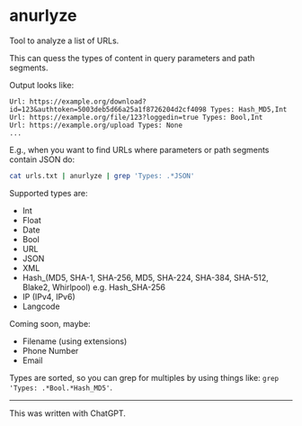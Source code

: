 # anurlyze

Tool to analyze a list of URLs.

This can quess the types of content in query parameters and path segments.

Output looks like:
```
Url: https://example.org/download?id=123&authtoken=5003deb5d66a25a1f8726204d2cf4098 Types: Hash_MD5,Int
Url: https://example.org/file/123?loggedin=true Types: Bool,Int
Url: https://example.org/upload Types: None
...
```

E.g., when you want to find URLs where parameters or path segments contain JSON do:
```sh
cat urls.txt | anurlyze | grep 'Types: .*JSON'
```

Supported types are:
- Int
- Float
- Date
- Bool
- URL
- JSON
- XML
- Hash_(MD5, SHA-1, SHA-256, MD5, SHA-224, SHA-384, SHA-512, Blake2, Whirlpool) e.g. Hash_SHA-256
- IP (IPv4, IPv6)
- Langcode

Coming soon, maybe:
- Filename (using extensions)
- Phone Number
- Email

Types are sorted, so you can grep for multiples by using things like: `grep 'Types: .*Bool.*Hash_MD5'`.

---

This was written with ChatGPT.
